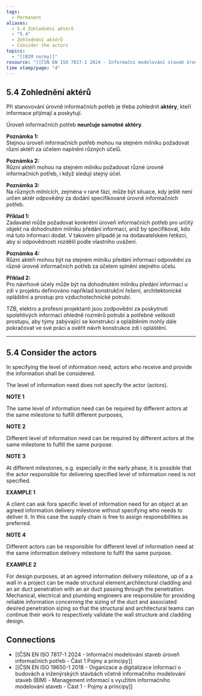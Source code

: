 ```yaml
---
tags:
  - Permanent
aliases:
  - 5.4 Zohlednění aktérů
  - "5.4"
  - Zohlednění aktérů
  - Consider the actors
topics:
  - "[[BIM normy]]"
resource: "[[ČSN EN ISO 7817-1 2024 - Informační modelování staveb úroveň informačních potřeb - Část 1 Pojmy a principy]]"
time stamp/page: "4"
---
```

## 5.4 Zohlednění aktérů

Při stanovování úrovně informačních potřeb je třeba zohlednit **aktéry**, kteří informace přijímají a poskytují.  

Úroveň informačních potřeb **neurčuje samotné aktéry**.

**Poznámka 1:**  
Stejnou úroveň informačních potřeb mohou na stejném milníku požadovat různí aktéři za účelem naplnění různých účelů.

**Poznámka 2:**  
Různí aktéři mohou na stejném milníku požadovat různé úrovně informačních potřeb, i když sledují stejný účel.

**Poznámka 3:**  
Na různých milnících, zejména v rané fázi, může být situace, kdy ještě není určen aktér odpovědný za dodání specifikované úrovně informačních potřeb.

**Příklad 1:**  
Zadavatel může požadovat konkrétní úroveň informačních potřeb pro určitý objekt na dohodnutém milníku předání informací, aniž by specifikoval, kdo má tuto informaci dodat. V takovém případě je na dodavatelském řetězci, aby si odpovědnosti rozdělil podle vlastního uvážení.

**Poznámka 4:**  
Různí aktéři mohou být na stejném milníku předání informací odpovědní za různé úrovně informačních potřeb za účelem splnění stejného účelu.

**Příklad 2:**  
Pro návrhové účely může být na dohodnutém milníku předání informací u zdi v projektu definováno například konstrukční řešení, architektonické opláštění a prostup pro vzduchotechnické potrubí.  

TZB, elektro a profesní projektanti jsou zodpovědní za poskytnutí spolehlivých informací ohledně rozměrů potrubí a potřebné velikosti prostupu, aby týmy zabývající se konstrukcí a opláštěním mohly dále pokračovat ve své práci a ověřit návrh konstrukce zdi i opláštění.

---
## 5.4 Consider the actors

In specifying the level of information need, actors who receive and provide the information shall be considered. 

The level of information need does not specify the actor (actors). 

**NOTE 1** 

The same level of information need can be required by different actors at the same milestone to fulfill different purposes,

**NOTE 2** 

Different level of information need can be required by different actors at the same milestone to fulfill the same purpose. 

**NOTE 3** 

At different milestones, e.g. especially in the early phase, it is possible that the actor responsible for delivering specified level of information need is not specified. 

**EXAMPLE 1** 

A client can ask fora specific level of information need for an object at an agreed information delivery milestone without specifying who needs to deliver it. In this case the supply chain is free to assign responsibilities as preferred. 

**NOTE 4**

Different actors can be responsible for different level of information need at the same information delivery milestone to fulfil the same purpose. 

**EXAMPLE 2**

For design purposes, at an agreed information delivery milestone, up of a a wall in a project can be made structural element,architectural cladding and an air duct penetration with an air duct passing through the penetration. Mechanical, electrical and plumbing engineers are responsible for providing reliable information concerning the sizing of the duct and associated desired penetration sizing so that the structural and architectural teams can continue their work to respectively validate the wall structure and cladding design.

## Connections

- [[ČSN EN ISO 7817-1 2024 - Informační modelování staveb úroveň informačních potřeb - Část 1 Pojmy a principy]]
- [[ČSN EN ISO 19650-1 2018 - Organizace a digitalizace informací o budovách a inženýrských stavbách včetně informačního modelování staveb (BIM) - Management informaci s využitím informačního modelování staveb - Část 1 - Pojmy a principy]]